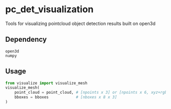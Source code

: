 # pc_det_visualization
Tools for visualizing pointcloud object detection results built on open3d

## Dependency

```
open3d
numpy
```

## Usage
```python
from visualize import visualize_mesh
visualize_mesh(
    point_cloud = point_cloud, # [npoints x 3] or [npoints x 6, xyz+rgb] or [npoints x 9, xyz+rgb+normal]
    bboxes = bboxes            # [nboxes x 8 x 3]
)
```
